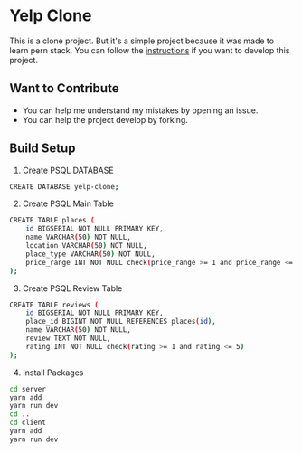 # Yelp Clone
This is a clone project. But it's a simple project because it was made to learn pern stack.
You can follow the [instructions](#build-setup) if you want to develop this project.

## Want to Contribute
- You can help me understand my mistakes by opening an issue.
- You can help the project develop by forking.

## Build Setup
1) Create PSQL DATABASE
````bash
CREATE DATABASE yelp-clone;
````
2) Create PSQL Main Table
````bash
CREATE TABLE places (
    id BIGSERIAL NOT NULL PRIMARY KEY,
    name VARCHAR(50) NOT NULL,
    location VARCHAR(50) NOT NULL,
    place_type VARCHAR(50) NOT NULL,
    price_range INT NOT NULL check(price_range >= 1 and price_range <= 5)
);
````
3) Create PSQL Review Table
````bash
CREATE TABLE reviews (
    id BIGSERIAL NOT NULL PRIMARY KEY,
    place_id BIGINT NOT NULL REFERENCES places(id),
    name VARCHAR(50) NOT NULL,
    review TEXT NOT NULL,
    rating INT NOT NULL check(rating >= 1 and rating <= 5)
);
````
4) Install Packages
````bash
cd server
yarn add
yarn run dev
cd ..
cd client
yarn add
yarn run dev
````
